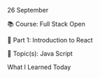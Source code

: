 26 September

📚 Course: Full Stack Open

🧩 Part 1: Introduction to React

🔖 Topic(s): Java Script

What I Learned Today

